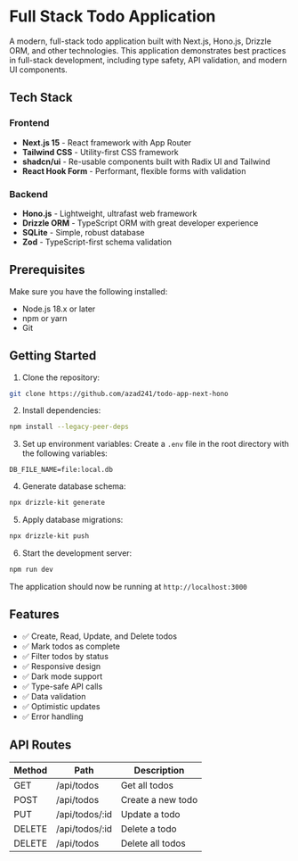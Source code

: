 # Full Stack Todo Application

A modern, full-stack todo application built with Next.js, Hono.js, Drizzle ORM, and other technologies. This application demonstrates best practices in full-stack development, including type safety, API validation, and modern UI components.

## Tech Stack

### Frontend
- **Next.js 15** - React framework with App Router
- **Tailwind CSS** - Utility-first CSS framework
- **shadcn/ui** - Re-usable components built with Radix UI and Tailwind
- **React Hook Form** - Performant, flexible forms with validation

### Backend
- **Hono.js** - Lightweight, ultrafast web framework
- **Drizzle ORM** - TypeScript ORM with great developer experience
- **SQLite** - Simple, robust database
- **Zod** - TypeScript-first schema validation

## Prerequisites

Make sure you have the following installed:
- Node.js 18.x or later
- npm or yarn
- Git

## Getting Started

1. Clone the repository:
```bash
git clone https://github.com/azad241/todo-app-next-hono
```

2. Install dependencies:
```bash
npm install --legacy-peer-deps
```

3. Set up environment variables:
Create a `.env` file in the root directory with the following variables:
```env
DB_FILE_NAME=file:local.db
```

4. Generate database schema:
```bash
npx drizzle-kit generate
```

5. Apply database migrations:
```bash
npx drizzle-kit push
```

6. Start the development server:
```bash
npm run dev
```

The application should now be running at `http://localhost:3000`

## Features

- ✅ Create, Read, Update, and Delete todos
- ✅ Mark todos as complete
- ✅ Filter todos by status
- ✅ Responsive design
- ✅ Dark mode support
- ✅ Type-safe API calls
- ✅ Data validation
- ✅ Optimistic updates
- ✅ Error handling

## API Routes

| Method | Path | Description |
|--------|------|-------------|
| GET | /api/todos | Get all todos |
| POST | /api/todos | Create a new todo |
| PUT | /api/todos/:id | Update a todo |
| DELETE | /api/todos/:id | Delete a todo |
| DELETE | /api/todos | Delete all todos |

